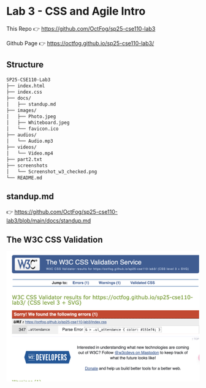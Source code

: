 # Lab 3 - CSS and Agile Intro
This Repo 👉 https://github.com/OctFog/sp25-cse110-lab3

Github Page 👉 https://octfog.github.io/sp25-cse110-lab3/
## Structure
```
SP25-CSE110-Lab3
├── index.html
├── index.css
├── docs/
│   ├── standup.md
├── images/
│   ├── Photo.jpeg
│   ├── Whiteboard.jpeg
│   └── favicon.ico
├── audios/
│   └── Audio.mp3
├── videos/
│   └── Video.mp4
├── part2.txt
├── screenshots
│   └── Screenshot_w3_checked.png
└── README.md
```

## standup.md
👉 https://github.com/OctFog/sp25-cse110-lab3/blob/main/docs/standup.md

## The W3C CSS Validation
![CSS_Validation](screenshots/w3c_css.png)
